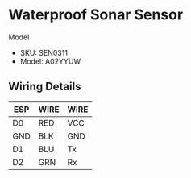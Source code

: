 # Waterproof Sonar Sensor

Model
 - SKU: SEN0311
 - Model: A02YYUW


## Wiring Details



ESP  | WIRE  | WIRE
---- | ----- | ----
D0  | RED  | VCC
GND |  BLK |  GND 
D1  |  BLU |  Tx     
D2  |  GRN |  Rx  

